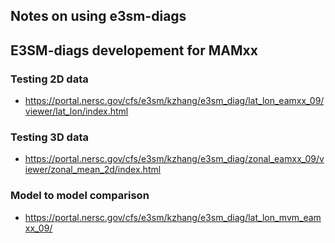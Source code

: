 ## Notes on using e3sm-diags 


## E3SM-diags developement for MAMxx 

### Testing 2D data 

- https://portal.nersc.gov/cfs/e3sm/kzhang/e3sm_diag/lat_lon_eamxx_09/viewer/lat_lon/index.html

### Testing 3D data 

- https://portal.nersc.gov/cfs/e3sm/kzhang/e3sm_diag/zonal_eamxx_09/viewer/zonal_mean_2d/index.html

### Model to model comparison 

- https://portal.nersc.gov/cfs/e3sm/kzhang/e3sm_diag/lat_lon_mvm_eamxx_09/

